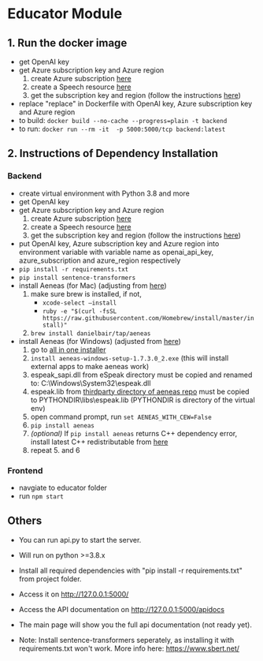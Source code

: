 # Educator Module
## 1. Run the docker image
- get OpenAI key
- get Azure subscription key and Azure region
    1. create Azure subscription [here](https://azure.microsoft.com/en-gb/free/cognitive-services/)
    2. create a Speech resource [here](https://portal.azure.com/#create/Microsoft.CognitiveServicesSpeechServices)
    3. get the subscription key and region (follow the instructions [here](https://docs.microsoft.com/en-us/azure/cognitive-services/cognitive-services-apis-create-account?tabs=multiservice%2Cwindows#get-the-keys-for-your-resource))
- replace "replace" in Dockerfile with OpenAI key, Azure subscription key and Azure region
- to build: `docker build --no-cache --progress=plain -t backend`
- to run: `docker run --rm -it  -p 5000:5000/tcp backend:latest`

## 2. Instructions of Dependency Installation

### Backend
- create virtual environment with Python 3.8 and more
- get OpenAI key
- get Azure subscription key and Azure region
    1. create Azure subscription [here](https://azure.microsoft.com/en-gb/free/cognitive-services/)
    2. create a Speech resource [here](https://portal.azure.com/#create/Microsoft.CognitiveServicesSpeechServices)
    3. get the subscription key and region (follow the instructions [here](https://docs.microsoft.com/en-us/azure/cognitive-services/cognitive-services-apis-create-account?tabs=multiservice%2Cwindows#get-the-keys-for-your-resource))
- put OpenAI key, Azure subscription key and Azure region into environment variable with variable name as openai_api_key, azure_subscription and azure_region respectively
- `pip install -r requirements.txt`
- `pip install sentence-transformers`
- install Aeneas (for Mac) (adjusting from [here](https://github.com/readbeyond/aeneas/blob/master/wiki/INSTALL.md))
    1. make sure brew is installed, if not,
        * `xcode-select –install`
        * `ruby -e "$(curl -fsSL https://raw.githubusercontent.com/Homebrew/install/master/install)"`
    2. `brew install danielbair/tap/aeneas`
- install Aeneas (for Windows) (adjusted from [here](https://github.com/readbeyond/aeneas/blob/master/wiki/INSTALL.md))
    1. go to [all in one installer](https://github.com/sillsdev/aeneas-installer/releases)
    2. `install aeneas-windows-setup-1.7.3.0_2.exe` (this will install external apps to make aeneas work)
    3. espeak_sapi.dll from eSpeak directory must be copied and renamed to: C:\Windows\System32\espeak.dll
    4. espeak.lib from [thirdparty directory of aeneas repo](https://github.com/readbeyond/aeneas) must be copied to PYTHONDIR\libs\espeak.lib (PYTHONDIR is directory of the virtual env)
    5. open command prompt, run `set AENEAS_WITH_CEW=False`
    6. `pip install aeneas`
    7. _(optional)_ If `pip install aeneas` returns C++ dependency error, install latest C++ redistributable from [here](https://docs.microsoft.com/en-US/cpp/windows/latest-supported-vc-redist?view=msvc-170)
    8. repeat 5. and 6

### Frontend
- navgiate to educator folder
- run `npm start`

## Others
- You can run api.py to start the server.

- Will run on python >=3.8.x

- Install all required dependencies with "pip install -r requirements.txt" from project folder.

- Access it on http://127.0.0.1:5000/

- Access the API documentation on http://127.0.0.1:5000/apidocs

- The main page will show you the full api documentation (not ready yet).

- Note: Install sentence-transformers seperately, as installing it with requirements.txt won't work.
More info here: https://www.sbert.net/

